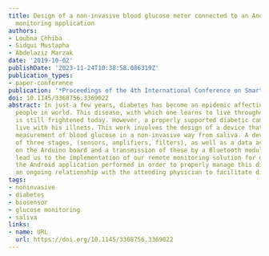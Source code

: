 ```yaml
---
title: Design of a non-invasive blood glucose meter connected to an Android diabetes
  monitoring application
authors:
- Loubna Chhiba
- Sidqui Mustapha
- Abdelaziz Marzak
date: '2019-10-02'
publishDate: '2023-11-24T10:38:58.086319Z'
publication_types:
- paper-conference
publication: '*Proceedings of the 4th International Conference on Smart City Applications*'
doi: 10.1145/3368756.3369022
abstract: In just a few years, diabetes has become an epidemic affecting 422 million
  people in world. This disease, with which one learns to live throughout one's life,
  is still frightened today. However, a properly supported diabetic can successfully
  live with his illness. This work involves the design of a device that allows the
  measurement of blood glucose in a non-invasive way from saliva. A device consisting
  of three stages, (sensors, amplifiers, filters), as well as a data acquisition process
  on the Arduino board and a transmission of these by a Bluetooth module, which will
  lead us to the implementation of our remote monitoring solution for diabetes, including
  the Android application performed in order to properly manage this disease and have
  an ongoing relationship with the attending physician to facilitate diagnosis.
tags:
- noninvasive
- diabetes
- biosensor
- glucose monitoring
- saliva
links:
- name: URL
  url: https://doi.org/10.1145/3368756.3369022
---
```

